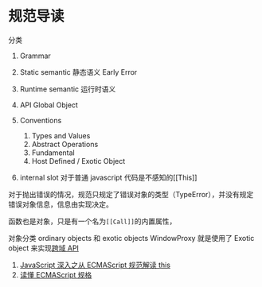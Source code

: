 # 规范导读

分类

1. Grammar
1. Static semantic 静态语义 Early Error
1. Runtime semantic 运行时语义
1. API Global Object
1. Conventions

   1. Types and Values
   1. Abstract Operations
   1. Fundamental
   1. Host Defined / Exotic Object

1. internal slot 对于普通 javascript 代码是不感知的[[This]]

对于抛出错误的情况，规范只规定了错误对象的类型（TypeError），并没有规定错误对象信息，信息由实现决定。

函数也是对象，只是有一个名为`[[Call]]`的内置属性，

对象分类 ordinary objects 和 exotic objects WindowProxy 就是使用了 Exotic object 来实现[跨域 API](https://developer.mozilla.org/en-US/docs/Web/Security/Same-origin_policy#cross-origin_script_api_access)

1. [JavaScript 深入之从 ECMAScript 规范解读 this](https://github.com/mqyqingfeng/Blog/issues/7)
1. [读懂 ECMAScript 规格](http://www.ruanyifeng.com/blog/2015/11/ecmascript-specification.html)

